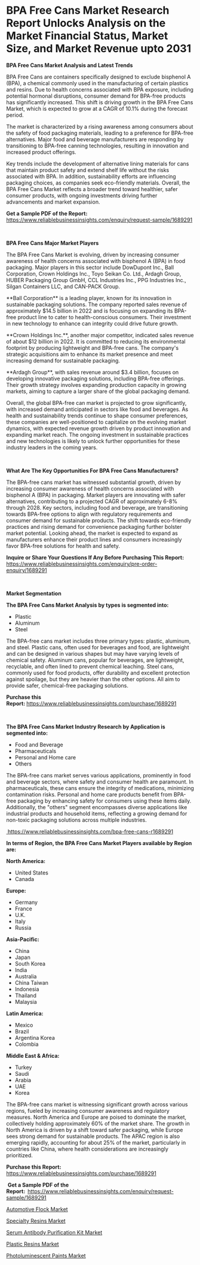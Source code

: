 <p><h1>BPA Free Cans Market Research Report Unlocks Analysis on the Market Financial Status, Market Size, and Market Revenue upto 2031</h1></p><p><strong>BPA Free Cans Market Analysis and Latest Trends</strong></p>
<p><p>BPA Free Cans are containers specifically designed to exclude bisphenol A (BPA), a chemical commonly used in the manufacturing of certain plastics and resins. Due to health concerns associated with BPA exposure, including potential hormonal disruptions, consumer demand for BPA-free products has significantly increased. This shift is driving growth in the BPA Free Cans Market, which is expected to grow at a CAGR of 10.1% during the forecast period.</p><p>The market is characterized by a rising awareness among consumers about the safety of food packaging materials, leading to a preference for BPA-free alternatives. Major food and beverage manufacturers are responding by transitioning to BPA-free canning technologies, resulting in innovation and increased product offerings. </p><p>Key trends include the development of alternative lining materials for cans that maintain product safety and extend shelf life without the risks associated with BPA. In addition, sustainability efforts are influencing packaging choices, as companies seek eco-friendly materials. Overall, the BPA Free Cans Market reflects a broader trend toward healthier, safer consumer products, with ongoing investments driving further advancements and market expansion.</p></p>
<p><strong>Get a Sample PDF of the Report:&nbsp;</strong> <a href="https://www.reliablebusinessinsights.com/enquiry/request-sample/1689291?utm_campaign=57&utm_medium=2&utm_source=Github&utm_content=ia&utm_term=11112024&utm_id=bpa-free-cans">https://www.reliablebusinessinsights.com/enquiry/request-sample/1689291</a></p>
<p>&nbsp;</p>
<p><strong>BPA Free Cans Major Market Players</strong></p>
<p><p>The BPA Free Cans Market is evolving, driven by increasing consumer awareness of health concerns associated with bisphenol A (BPA) in food packaging. Major players in this sector include DowDupont Inc., Ball Corporation, Crown Holdings Inc., Toyo Seikan Co. Ltd., Ardagh Group, HUBER Packaging Group GmbH, CCL Industries Inc., PPG Industries Inc., Silgan Containers LLC, and CAN-PACK Group.</p><p>**Ball Corporation** is a leading player, known for its innovation in sustainable packaging solutions. The company reported sales revenue of approximately $14.5 billion in 2022 and is focusing on expanding its BPA-free product line to cater to health-conscious consumers. Their investment in new technology to enhance can integrity could drive future growth.</p><p>**Crown Holdings Inc.**, another major competitor, indicated sales revenue of about $12 billion in 2022. It is committed to reducing its environmental footprint by producing lightweight and BPA-free cans. The company's strategic acquisitions aim to enhance its market presence and meet increasing demand for sustainable packaging.</p><p>**Ardagh Group**, with sales revenue around $3.4 billion, focuses on developing innovative packaging solutions, including BPA-free offerings. Their growth strategy involves expanding production capacity in growing markets, aiming to capture a larger share of the global packaging demand.</p><p>Overall, the global BPA-free can market is projected to grow significantly, with increased demand anticipated in sectors like food and beverages. As health and sustainability trends continue to shape consumer preferences, these companies are well-positioned to capitalize on the evolving market dynamics, with expected revenue growth driven by product innovation and expanding market reach. The ongoing investment in sustainable practices and new technologies is likely to unlock further opportunities for these industry leaders in the coming years.</p></p>
<p>&nbsp;</p>
<p><strong>What Are The Key Opportunities For BPA Free Cans Manufacturers?</strong></p>
<p><p>The BPA-free cans market has witnessed substantial growth, driven by increasing consumer awareness of health concerns associated with bisphenol A (BPA) in packaging. Market players are innovating with safer alternatives, contributing to a projected CAGR of approximately 6-8% through 2028. Key sectors, including food and beverage, are transitioning towards BPA-free options to align with regulatory requirements and consumer demand for sustainable products. The shift towards eco-friendly practices and rising demand for convenience packaging further bolster market potential. Looking ahead, the market is expected to expand as manufacturers enhance their product lines and consumers increasingly favor BPA-free solutions for health and safety.</p></p>
<p><strong>Inquire or Share Your Questions If Any Before Purchasing This Report:</strong> <a href="https://www.reliablebusinessinsights.com/enquiry/pre-order-enquiry/1689291?utm_campaign=57&utm_medium=2&utm_source=Github&utm_content=ia&utm_term=11112024&utm_id=bpa-free-cans">https://www.reliablebusinessinsights.com/enquiry/pre-order-enquiry/1689291</a></p>
<p>&nbsp;</p>
<p><strong>Market Segmentation</strong></p>
<p><strong>The BPA Free Cans Market Analysis by types is segmented into:</strong></p>
<p><ul><li>Plastic</li><li>Aluminum</li><li>Steel</li></ul></p>
<p><p>The BPA-free cans market includes three primary types: plastic, aluminum, and steel. Plastic cans, often used for beverages and food, are lightweight and can be designed in various shapes but may have varying levels of chemical safety. Aluminum cans, popular for beverages, are lightweight, recyclable, and often lined to prevent chemical leaching. Steel cans, commonly used for food products, offer durability and excellent protection against spoilage, but they are heavier than the other options. All aim to provide safer, chemical-free packaging solutions.</p></p>
<p><strong>Purchase this Report:&nbsp;</strong><a href="https://www.reliablebusinessinsights.com/purchase/1689291?utm_campaign=57&utm_medium=2&utm_source=Github&utm_content=ia&utm_term=11112024&utm_id=bpa-free-cans">https://www.reliablebusinessinsights.com/purchase/1689291</a></p>
<p>&nbsp;</p>
<p><strong>The BPA Free Cans Market Industry Research by Application is segmented into:</strong></p>
<p><ul><li>Food and Beverage</li><li>Pharmaceuticals</li><li>Personal and Home care</li><li>Others</li></ul></p>
<p><p>The BPA-free cans market serves various applications, prominently in food and beverage sectors, where safety and consumer health are paramount. In pharmaceuticals, these cans ensure the integrity of medications, minimizing contamination risks. Personal and home care products benefit from BPA-free packaging by enhancing safety for consumers using these items daily. Additionally, the "others" segment encompasses diverse applications like industrial products and household items, reflecting a growing demand for non-toxic packaging solutions across multiple industries.</p></p>
<p><a href="https://www.reliablebusinessinsights.com/bpa-free-cans-r1689291?utm_campaign=57&utm_medium=2&utm_source=Github&utm_content=ia&utm_term=11112024&utm_id=bpa-free-cans">&nbsp;https://www.reliablebusinessinsights.com/bpa-free-cans-r1689291</a></p>
<p><strong>In terms of Region, the BPA Free Cans Market Players available by Region are:</strong></p>
<p>
    <p> <strong> North America: </strong>
        <ul>
            <li>United States</li>
            <li>Canada</li>
        </ul>
        </p> 
    <p> <strong> Europe: </strong>
        <ul>
            <li>Germany</li>
            <li>France</li>
            <li>U.K.</li>
            <li>Italy</li>
            <li>Russia</li>
        </ul>
        </p> 
    <p> <strong> Asia-Pacific: </strong>
        <ul>
            <li>China</li>
            <li>Japan</li>
            <li>South Korea</li>
            <li>India</li>
            <li>Australia</li>
            <li>China Taiwan</li>
            <li>Indonesia</li>
            <li>Thailand</li>
            <li>Malaysia</li>
        </ul>
        </p> 
    <p> <strong> Latin America: </strong>
        <ul>
            <li>Mexico</li>
            <li>Brazil</li>
            <li>Argentina Korea</li>
            <li>Colombia</li>
        </ul>
        </p> 
    <p> <strong> Middle East & Africa: </strong>
        <ul>
            <li>Turkey</li>
            <li>Saudi</li>
            <li>Arabia</li>
            <li>UAE</li>
            <li>Korea</li>
        </ul>
    </p>
    </p>
<p><p>The BPA-free cans market is witnessing significant growth across various regions, fueled by increasing consumer awareness and regulatory measures. North America and Europe are poised to dominate the market, collectively holding approximately 60% of the market share. The growth in North America is driven by a shift toward safer packaging, while Europe sees strong demand for sustainable products. The APAC region is also emerging rapidly, accounting for about 25% of the market, particularly in countries like China, where health considerations are increasingly prioritized.</p></p>
<p><strong>Purchase this Report: </strong><a href="https://www.reliablebusinessinsights.com/purchase/1689291?utm_campaign=57&utm_medium=2&utm_source=Github&utm_content=ia&utm_term=11112024&utm_id=bpa-free-cans">https://www.reliablebusinessinsights.com/purchase/1689291</a></p>
<p>&nbsp;<strong>Get a Sample PDF of the Report:&nbsp;&nbsp;</strong><a href="https://www.reliablebusinessinsights.com/enquiry/request-sample/1689291?utm_campaign=57&utm_medium=2&utm_source=Github&utm_content=ia&utm_term=11112024&utm_id=bpa-free-cans">https://www.reliablebusinessinsights.com/enquiry/request-sample/1689291</a></p>
<p><strong></strong></p>
<p><p><a href="https://www.linkedin.com/pulse/strategic-market-insights-navigating-global-automotive-flock-6zejf?utm_campaign=57&utm_medium=2&utm_source=Github&utm_content=ia&utm_term=11112024&utm_id=bpa-free-cans">Automotive Flock Market</a></p><p><a href="https://github.com/lourdestd6bs/Market-Research-Report-List-1/blob/main/specialty-resins-market.md?utm_campaign=57&utm_medium=2&utm_source=Github&utm_content=ia&utm_term=11112024&utm_id=bpa-free-cans">Specialty Resins Market</a></p><p><a href="https://issuu.com/reportprime-2/docs/serum-antibody-purification-kit-mar_e336d4abcc33b7?utm_campaign=57&utm_medium=2&utm_source=Github&utm_content=ia&utm_term=11112024&utm_id=bpa-free-cans">Serum Antibody Purification Kit Market</a></p><p><a href="https://github.com/tenoreduwagley4rt/Market-Research-Report-List-1/blob/main/plastic-resins-market.md?utm_campaign=57&utm_medium=2&utm_source=Github&utm_content=ia&utm_term=11112024&utm_id=bpa-free-cans">Plastic Resins Market</a></p><p><a href="https://www.linkedin.com/pulse/photoluminescent-paints-market-industry-trends-forecast-period-cokif?utm_campaign=57&utm_medium=2&utm_source=Github&utm_content=ia&utm_term=11112024&utm_id=bpa-free-cans">Photoluminescent Paints Market</a></p></p>